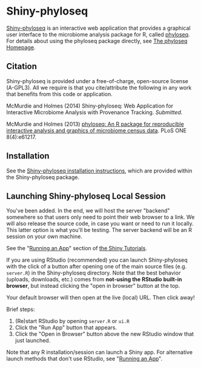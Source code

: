 
# Shiny-phyloseq

[Shiny-phyloseq](https://github.com/joey711/shiny-phyloseq) 
is an interactive web application that provides 
a graphical user interface to the microbiome analysis package for R,
called [phyloseq](http://joey711.github.io/phyloseq/).
For details about using the phyloseq package directly,
see [The phyloseq Homepage](http://joey711.github.io/phyloseq/).

## Citation
Shiny-phyloseq is provided under a free-of-charge, open-source license (A-GPL3).
All we require is that you cite/attribute the following
in any work that benefits from this code or application.

McMurdie and Holmes (2014) Shiny-phyloseq: Web Application for Interactive Microbiome Analysis with Provenance Tracking. *Submitted*.

McMurdie and Holmes (2013) [phyloseq: An R package for reproducible interactive analysis and graphics of microbiome census data](http://dx.plos.org/10.1371/journal.pone.0061217). 
PLoS ONE 8(4):e61217.

## Installation

See the [Shiny-phyloseq installation instructions](www/Install.html),
which are provided within the Shiny-phyloseq package.

## Launching Shiny-phyloseq Local Session

You've been added. In the end, we will host the server "backend" somewhere so that users only need to point their web browser to a link. We will also release the source code, in case you want or need to run it locally. This latter option is what you'll be testing. The server backend will be an R session on your own machine.

See the "[Running an App](http://shiny.rstudio.com/tutorial/lesson1/)" section 
of [the Shiny Tutorials](http://shiny.rstudio.com/tutorial).

If you are using RStudio (recommended) you can 
launch Shiny-phyloseq with the click of a button
after opening one of the main source files (e.g. `server.R`)
in the Shiny-phyloseq directory.
Note that the best behavior (uploads, downloads, etc.)
comes from **not-using the RStudio built-in browser**,
but instead clicking the "open in browser" button at the top. 

Your default browser will then open at the live (local) URL. Then click away!

Brief steps:

1. (Re)start RStudio by opening `server.R` or `ui.R`
2. Click the "Run App" button that appears.
3. Click the "Open in Browser" button above the new RStudio window that just launched.

Note that any R installation/session can launch a Shiny app.
For alternative launch methods that don't use RStudio,
see "[Running an App](http://shiny.rstudio.com/tutorial/lesson1/)".
